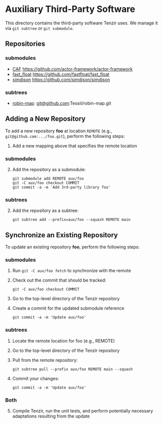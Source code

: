 # Auxiliary Third-Party Software

This directory contains the third-party software Tenzir uses. We manage it via
`git subtree` or `git submodule`.

## Repositories

### submodules

- [CAF](https://github.com/actor-framework/actor-framework) https://github.com/actor-framework/actor-framework
- [fast_float](https://github.com/fastfloat/fast_float) https://github.com/fastfloat/fast_float
- [simdjson](https://github.com/simdjson/simdjson) https://github.com/simdjson/simdjson

### subtrees

- [robin-map](https://github.com/Tessil/robin-map/): git@github.com:Tessil/robin-map.git

## Adding a New Repository

To add a new repository **foo** at location `REMOTE` (e.g.,
`git@github.com:.../foo.git`), perform the following steps:

1. Add a new mapping above that specifies the remote location

### submodules

2. Add the repository as a submodule:

       git submodule add REMOTE aux/foo
       git -C aux/foo checkout COMMIT
       git commit -a -m 'Add 3rd-party library foo'

### subtrees

2. Add the repository as a subtree:

       git subtree add --prefix=aux/foo --squash REMOTE main

## Synchronize an Existing Repository

To update an existing repository **foo**, perform the following steps:

### submodules

1. Run `git -C aux/foo fetch` to synchronize with the remote
2. Check out the commit that should be tracked:

       git -C aux/foo checkout COMMIT

3. Go to the top-level directory of the Tenzir repository
4. Create a commit for the updated submodule reference

       git commit -a -m 'Update aux/foo'

### subtrees

1. Locate the remote location for foo (e.g., REMOTE)
2. Go to the top-level directory of the Tenzir repository
3. Pull from the remote repository:

       git subtree pull --prefix aux/foo REMOTE main --squash

4. Commit your changes:

       git commit -a -m 'Update aux/foo'

### Both

5. Compile Tenzir, run the unit tests, and perform potentially necessary
   adaptations resulting from the update
